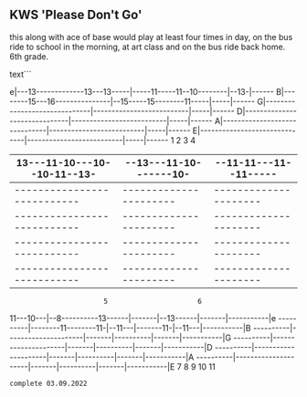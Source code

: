 ## KWS 'Please Don't Go'

this along with ace of base would play at least four times in day, on the bus ride to school in the morning, at
art class and on the bus ride back home. 6th grade. 

text```
                                                                  
e|---13-------------13---13-----|-----11-----11--10--------|--13-|------
B|--------15---16---------------|--15-----15--------11-----|-----|------
G|------------------------------|--------------------------|-----|------
D|------------------------------|--------------------------|-----|------
A|------------------------------|--------------------------|-----|------
E|------------------------------|--------------------------|-----|------
 1                              2                          3     4 

                                                                      
13---11-10---10--10-11--13-|--13---11-10-------10-|--11-11---11--11-----
---------------------------|----------------------|---------------------
---------------------------|----------------------|---------------------
---------------------------|----------------------|---------------------
---------------------------|----------------------|---------------------
---------------------------|----------------------|---------------------
                           5                      6                  

                                                                       
11---10---|--8----------13------|-------|--13------|-------|-----------|e
----------|--------11--------11-|--11---|-------11-|--11---|-----------|B
----------|---------------------|-------|----------|-------|-----------|G
----------|---------------------|-------|----------|-------|-----------|D
----------|---------------------|-------|----------|-------|-----------|A
----------|---------------------|-------|----------|-------|-----------|E
          7                     8       9          10      11

```
complete 03.09.2022